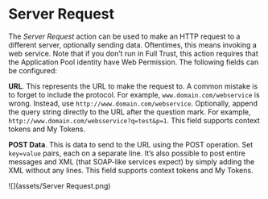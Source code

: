 # Server Request

The *Server Request* action can be used to make an HTTP request to a different server, optionally sending data. Oftentimes, this means invoking a web service. Note that if you don’t run in Full Trust, this action requires that the Application Pool identity have Web Permission. The following fields can be configured:

**URL**. This represents the URL to make the request to. A common mistake is to forget to include the protocol. For example, ``www.domain.com/webservice`` is wrong. Instead, use ``http://www.domain.com/webservice``. Optionally, append the query string directly to the URL after the question mark. For example, ``http://www.domain.com/websservice?q=test&p=1``. This field supports context tokens and My Tokens.

**POST Data**. This is data to send to the URL using the POST operation. Set ``key=value`` pairs, each on a separate line. It’s also possible to post entire messages and XML (that SOAP-like services expect) by simply adding the XML without any lines. This field supports context tokens and My Tokens.

![](assets/Server Request.png)